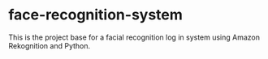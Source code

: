 # face-recognition-system
This is the project base for a facial recognition log in system using Amazon Rekognition and Python.